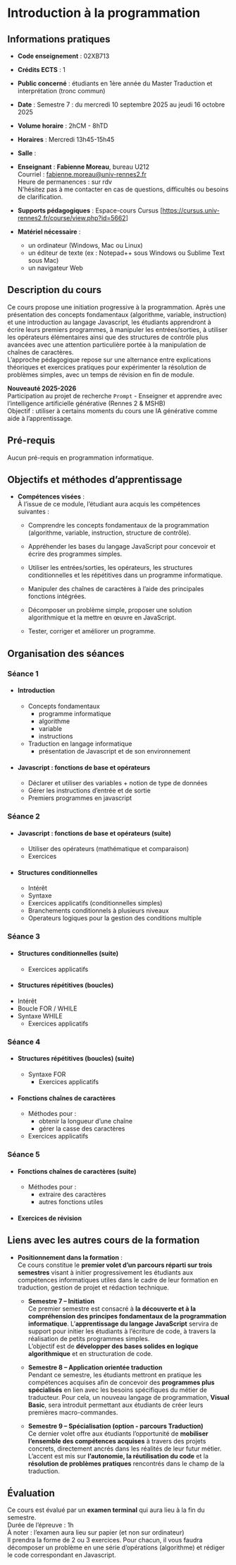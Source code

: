 <h1 id="introduction-à-la-programmation">Introduction à la programmation</h1>
<h2 id="informations-pratiques">Informations pratiques</h2>
<ul>
<li>
<p><strong>Code enseignement</strong> : 02XB713</p>
</li>
<li>
<p><strong>Crédits ECTS</strong> : 1</p>
</li>
<li>
<p><strong>Public concerné</strong> : étudiants en 1ère année du Master Traduction et interprétation (tronc commun)</p>
</li>
<li>
<p><strong>Date</strong> :	Semestre 7 : du mercredi 10 septembre 2025 au jeudi 16 octobre 2025</p>
</li>
<li>
<p><strong>Volume horaire</strong> : 2hCM - 8hTD</p>
</li>
<li>
<p><strong>Horaires</strong> : Mercredi 13h45-15h45</p>
</li>
<li>
<p><strong>Salle</strong> :</p>
</li>
<li>
<p><strong>Enseignant</strong> : <strong>Fabienne Moreau</strong>, bureau U212<br>
Courriel :  <a href="mailto:fabienne.moreau@univ-rennes2.fr">fabienne.moreau@univ-rennes2.fr</a><br>
Heure de permanences : sur rdv<br>
N’hésitez pas à me contacter en cas de questions, difficultés ou besoins de clarification.</p>
</li>
<li>
<p><strong>Supports pédagogiques</strong> :  Espace-cours Cursus [<a href="https://cursus.univ-rennes2.fr/course/view.php?id=5662">https://cursus.univ-rennes2.fr/course/view.php?id=5662</a>]</p>
</li>
<li>
<p><strong>Matériel nécessaire</strong> :</p>
<ul>
<li>un ordinateur (Windows, Mac ou Linux)</li>
<li>un éditeur de texte (ex : Notepad++ sous Windows ou Sublime Text sous Mac)</li>
<li>un navigateur Web</li>
</ul>
</li>
</ul>
<h2 id="description-du-cours"><strong>Description du cours</strong></h2>
<p>Ce cours propose une initiation progressive à la programmation. Après une présentation des concepts fondamentaux (algorithme, variable, instruction) et une introduction au langage Javascript, les étudiants apprendront à écrire leurs premiers programmes, à manipuler les entrées/sorties, à utiliser les opérateurs élémentaires ainsi que des structures de contrôle plus avancées avec une attention particulière portée à la manipulation de chaînes de caractères.<br>
L’approche pédagogique repose sur une alternance entre explications théoriques et exercices pratiques pour expérimenter la résolution de problèmes simples, avec un temps de révision en fin de module.</p>
<p><strong>Nouveauté 2025-2026</strong><br>
Participation au projet de recherche <code>Prompt</code> - Enseigner et apprendre avec l’intelligence artificielle générative (Rennes 2 &amp; MSHB)<br>
Objectif : utiliser à certains moments du cours une IA générative comme aide à l’apprentissage.</p>
<h2 id="pré-requis"><strong>Pré-requis</strong></h2>
<p>Aucun pré-requis en programmation informatique.</p>
<h2 id="objectifs-et-méthodes-d’apprentissage"><strong>Objectifs et méthodes d’apprentissage</strong></h2>
<ul>
<li>
<p><strong>Compétences visées</strong> :<br>
À l’issue de ce module, l’étudiant aura acquis les compétences suivantes :</p>
<ul>
<li>
<p>Comprendre les concepts fondamentaux de la programmation (algorithme, variable, instruction, structure de contrôle).</p>
</li>
<li>
<p>Appréhender les bases du langage JavaScript pour concevoir et écrire des programmes simples.</p>
</li>
<li>
<p>Utiliser les entrées/sorties, les opérateurs, les structures conditionnelles et les répétitives dans un programme informatique.</p>
</li>
<li>
<p>Manipuler des chaînes de caractères à l’aide des principales fonctions intégrées.</p>
</li>
<li>
<p>Décomposer un problème simple, proposer une solution algorithmique et la mettre en œuvre en JavaScript.</p>
</li>
<li>
<p>Tester, corriger et améliorer un programme.</p>
</li>
</ul>
</li>
</ul>
<h2 id="organisation-des-séances">Organisation des séances</h2>
<h3 id="séance-1">Séance 1</h3>
<ul>
<li>
<h4 id="introduction">Introduction</h4>
<ul>
<li>Concepts fondamentaux
<ul>
<li>programme informatique</li>
<li>algorithme</li>
<li>variable</li>
<li>instructions</li>
</ul>
</li>
<li>Traduction en langage informatique
<ul>
<li>présentation de Javascript et de son environnement</li>
</ul>
</li>
</ul>
</li>
<li>
<h4 id="javascript--fonctions-de-base-et-opérateurs">Javascript : fonctions de base et opérateurs</h4>
<ul>
<li>Déclarer et utiliser des variables + notion de type de données</li>
<li>Gérer les instructions d’entrée et de sortie</li>
<li>Premiers programmes en javascript</li>
</ul>
</li>
</ul>
<h3 id="séance-2">Séance 2</h3>
<ul>
<li>
<h4 id="javascript--fonctions-de-base-et-opérateurs-suite">Javascript : fonctions de base et opérateurs (suite)</h4>
<ul>
<li>Utiliser des opérateurs (mathématique et comparaison)</li>
<li>Exercices</li>
</ul>
</li>
<li>
<h4 id="structures-conditionnelles">Structures conditionnelles</h4>
<ul>
<li>Intérêt</li>
<li>Syntaxe</li>
<li>Exercices applicatifs (conditionnelles simples)</li>
<li>Branchements conditionnels à plusieurs niveaux</li>
<li>Operateurs logiques pour la gestion des conditions multiple</li>
</ul>
</li>
</ul>
<h3 id="séance-3">Séance 3</h3>
<ul>
<li>
<h4 id="structures-conditionnelles-suite">Structures conditionnelles (suite)</h4>
<ul>
<li>Exercices applicatifs</li>
</ul>
</li>
<li>
<h4 id="structures-répétitives-boucles">Structures répétitives (boucles)</h4>
</li>
<li>Intérêt</li>
<li>Boucle FOR / WHILE</li>
<li>Syntaxe WHILE
<ul>
<li>Exercices applicatifs</li>
</ul>
</li>
</ul>
<h3 id="séance-4">Séance 4</h3>
<ul>
<li>
<h4 id="structures-répétitives-boucles-suite">Structures répétitives (boucles) (suite)</h4>
<ul>
<li>Syntaxe FOR
<ul>
<li>Exercices applicatifs</li>
</ul>
</li>
</ul>
</li>
<li>
<h4 id="fonctions-chaînes-de-caractères">Fonctions chaînes de caractères</h4>
<ul>
<li>Méthodes pour :
<ul>
<li>obtenir la longueur d’une chaîne</li>
<li>gérer la casse des caractères</li>
</ul>
</li>
<li>Exercices applicatifs</li>
</ul>
</li>
</ul>
<h3 id="séance-5">Séance 5</h3>
<ul>
<li>
<h4 id="fonctions-chaînes-de-caractères-suite">Fonctions chaînes de caractères (suite)</h4>
<ul>
<li>Méthodes pour :
<ul>
<li>extraire des caractères</li>
<li>autres fonctions utiles</li>
</ul>
</li>
</ul>
</li>
<li>
<h4 id="exercices-de-révision">Exercices de révision</h4>
</li>
</ul>
<h2 id="liens-avec-les-autres-cours-de-la-formation"><strong>Liens avec les autres cours de la formation</strong></h2>
<ul>
<li>
<p><strong>Positionnement  dans la formation</strong>  :<br>
Ce cours constitue le  <strong>premier volet d’un parcours réparti sur  trois semestres</strong>  visant à initier progressivement les étudiants aux compétences informatiques utiles dans le cadre de leur formation en traduction, gestion de projet et rédaction technique.</p>
<ul>
<li>
<p><strong>Semestre 7 – Initiation</strong><br>
Ce premier semestre est consacré à <strong>la découverte et à la compréhension des principes fondamentaux de la programmation informatique</strong>. L’<strong>apprentissage du langage JavaScript</strong> servira de support pour initier les étudiants à l’écriture de code, à travers la réalisation de petits programmes simples.<br>
L’objectif est de <strong>développer des bases solides en  logique algorithmique</strong> et en structuration de code.</p>
</li>
<li>
<p><strong>Semestre 8 – Application orientée traduction</strong><br>
Pendant ce semestre, les étudiants mettront en pratique les compétences acquises afin de concevoir des  <strong>programmes plus spécialisés</strong> en lien avec les besoins spécifiques du métier de traducteur. Pour cela, un nouveau langage de programmation,  <strong>Visual Basic</strong>, sera introduit  permettant aux étudiants de créer leurs premières macro-commandes.</p>
</li>
<li>
<p><strong>Semestre 9 – Spécialisation (option - parcours Traduction)</strong><br>
Ce dernier volet offre aux étudiants l’opportunité de <strong>mobiliser l’ensemble des compétences acquises</strong> à travers des projets concrets, directement ancrés dans les réalités de leur futur métier. L’accent est mis sur <strong>l’autonomie, la réutilisation du code</strong> et la <strong>résolution de problèmes pratiques</strong> rencontrés dans le champ de la traduction.</p>
</li>
</ul>
</li>
</ul>
<h2 id="évaluation">Évaluation</h2>
<p>Ce cours est évalué par un <strong>examen terminal</strong> qui aura lieu à la fin du semestre.<br>
Durée de l’épreuve : 1h<br>
À noter : l’examen aura lieu sur papier (et non sur ordinateur)<br>
Il prendra la forme de 2 ou 3 exercices. Pour chacun, il vous faudra décomposer un problème en  une série d’opérations (algorithme) et rédiger  le code correspondant en Javascript.</p>

